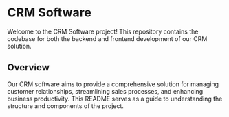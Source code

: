 # CRM Software

Welcome to the CRM Software project! This repository contains the codebase for both the backend and frontend development of our CRM solution.

## Overview

Our CRM software aims to provide a comprehensive solution for managing customer relationships, streamlining sales processes, and enhancing business productivity. This README serves as a guide to understanding the structure and components of the project.
